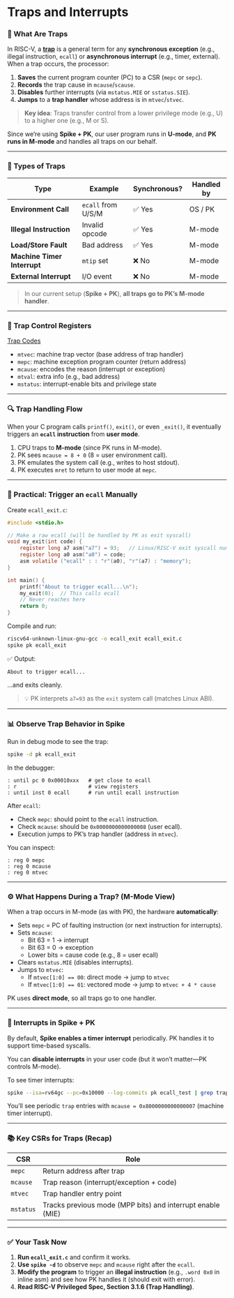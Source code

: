 # Traps and Interrupts

### 🎯 What Are Traps

In RISC-V, a **[trap](https://osblog.stephenmarz.com/ch4.html)** is a general term for any **synchronous exception** (e.g., illegal instruction, `ecall`) or **asynchronous interrupt** (e.g., timer, external). When a trap occurs, the processor:
1. **Saves** the current program counter (PC) to a CSR (`mepc` or `sepc`).
2. **Records** the trap cause in `mcause`/`scause`.
3. **Disables** further interrupts (via `mstatus.MIE` or `sstatus.SIE`).
4. **Jumps** to a **trap handler** whose address is in `mtvec`/`stvec`.

> **Key idea**: Traps transfer control from a lower privilege mode (e.g., U) to a higher one (e.g., M or S).

Since we’re using **Spike + PK**, our user program runs in **U-mode**, and **PK runs in M-mode** and handles all traps on our behalf.

---

### 🧩 Types of Traps

| Type | Example | Synchronous? | Handled by |
|------|--------|--------------|-----------|
| **Environment Call** | `ecall` from U/S/M | ✅ Yes | OS / PK |
| **Illegal Instruction** | Invalid opcode | ✅ Yes | M-mode |
| **Load/Store Fault** | Bad address | ✅ Yes | M-mode |
| **Machine Timer Interrupt** | `mtip` set | ❌ No | M-mode |
| **External Interrupt** | I/O event | ❌ No | M-mode |

> In our current setup (**Spike + PK**), **all traps go to PK’s M-mode handler**.

---

### 🔑 Trap Control Registers

[Trap Codes](https://dram.page/riscv-trap/)
- `mtvec`: machine trap vector (base address of trap handler)
- `mepc`: machine exception program counter (return address)
- `mcause`: encodes the reason (interrupt or exception)
- `mtval`: extra info (e.g., bad address)
- `mstatus`: interrupt-enable bits and privilege state

---

### 🔍 Trap Handling Flow

When your C program calls `printf()`, `exit()`, or even `_exit()`, it eventually triggers an **`ecall` instruction** from **user mode**.

1. CPU traps to **M-mode** (since PK runs in M-mode).
2. PK sees `mcause = 8 + 0` (8 = user environment call).
3. PK emulates the system call (e.g., writes to host stdout).
4. PK executes `mret` to return to user mode at `mepc`.


---

### 🧪 Practical: Trigger an `ecall` Manually

Create `ecall_exit.c`:

```c
#include <stdio.h>

// Make a raw ecall (will be handled by PK as exit syscall)
void my_exit(int code) {
    register long a7 asm("a7") = 93;   // Linux/RISC-V exit syscall number
    register long a0 asm("a0") = code;
    asm volatile ("ecall" : : "r"(a0), "r"(a7) : "memory");
}

int main() {
    printf("About to trigger ecall...\n");
    my_exit(0);  // This calls ecall
    // Never reaches here
    return 0;
}
```

Compile and run:
```bash
riscv64-unknown-linux-gnu-gcc -o ecall_exit ecall_exit.c
spike pk ecall_exit
```

✅ Output:
```
About to trigger ecall...
```
…and exits cleanly.

> 💡 PK interprets `a7=93` as the `exit` system call (matches Linux ABI).

---

### 📊 Observe Trap Behavior in Spike

Run in debug mode to see the trap:

```bash
spike -d pk ecall_exit
```

In the debugger:
```
: until pc 0 0x00010xxx   # get close to ecall
: r                       # view registers
: until inst 0 ecall      # run until ecall instruction
```

After `ecall`:
- Check `mepc`: should point to the `ecall` instruction.
- Check `mcause`: should be `0x0000000000000008` (user ecall).
- Execution jumps to PK’s trap handler (address in `mtvec`).

You can inspect:
```
: reg 0 mepc
: reg 0 mcause
: reg 0 mtvec
```

---

### ⚙️ What Happens During a Trap? (M-Mode View)

When a trap occurs in M-mode (as with PK), the hardware **automatically**:
- Sets `mepc` = PC of faulting instruction (or next instruction for interrupts).
- Sets `mcause`:
  - Bit 63 = 1 → interrupt
  - Bit 63 = 0 → exception
  - Lower bits = cause code (e.g., 8 = user ecall)
- Clears `mstatus.MIE` (disables interrupts).
- Jumps to `mtvec`:
  - If `mtvec[1:0] == 00`: direct mode → jump to `mtvec`
  - If `mtvec[1:0] == 01`: vectored mode → jump to `mtvec + 4 * cause`

PK uses **direct mode**, so all traps go to one handler.

---

### 🛑 Interrupts in Spike + PK

By default, **Spike enables a timer interrupt** periodically. PK handles it to support time-based syscalls.

You can **disable interrupts** in your user code (but it won’t matter—PK controls M-mode).

To see timer interrupts:
```bash
spike --isa=rv64gc --pc=0x10000 --log-commits pk ecall_test | grep trap
```
You’ll see periodic `trap` entries with `mcause = 0x8000000000000007` (machine timer interrupt).

---

### 📚 Key CSRs for Traps (Recap)

| CSR | Role |
|-----|------|
| `mepc` | Return address after trap |
| `mcause` | Trap reason (interrupt/exception + code) |
| `mtvec` | Trap handler entry point |
| `mstatus` | Tracks previous mode (MPP bits) and interrupt enable (MIE) |

---

### ✅ Your Task Now

1. **Run `ecall_exit.c`** and confirm it works.
2. **Use `spike -d`** to observe `mepc` and `mcause` right after the `ecall`.
3. **Modify the program** to trigger an **illegal instruction** (e.g., `.word 0x0` in inline asm) and see how PK handles it (should exit with error).
4. **Read RISC-V Privileged Spec, Section 3.1.6 (Trap Handling)**.

